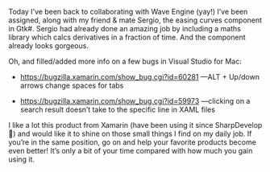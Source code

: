 Today I’ve been back to collaborating with Wave Engine (yay!) I’ve been
assigned, along with my friend & mate Sergio, the easing curves component in
Gtk\#. Sergio had already done an amazing job by including a maths library which
calcs derivatives in a fraction of time. And the component already looks
gorgeous.

Oh, and filled/added more info on a few bugs in Visual Studio for Mac:

-   <https://bugzilla.xamarin.com/show_bug.cgi?id=60281> —ALT + Up/down arrows
    change spaces for tabs

-   <https://bugzilla.xamarin.com/show_bug.cgi?id=59973> —clicking on a search
    result doesn’t take to the specific line in XAML files

I like a lot this product from Xamarin (have been using it since SharpDevelop
👴) and would like it to shine on those small things I find on my daily job. If
you’re in the same position, go on and help your favorite products become even
better! It’s only a bit of your time compared with how much you gain using it.
